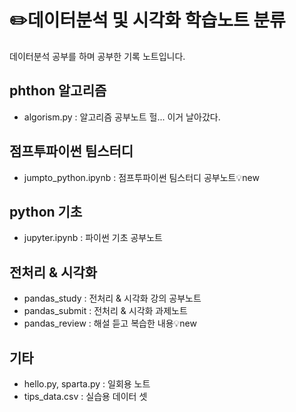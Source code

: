 # ✏️데이터분석 및 시각화 학습노트 분류
데이터분석 공부를 하며 공부한 기록 노트입니다.
## phthon 알고리즘
- algorism.py : 알고리즘 공부노트 헐... 이거 날아갔다.
## 점프투파이썬 팀스터디
- jumpto_python.ipynb : 점프투파이썬 팀스터디 공부노트💡new
## python 기초
- jupyter.ipynb : 파이썬 기초 공부노트
## 전처리 & 시각화
- pandas_study : 전처리 & 시각화 강의 공부노트
- pandas_submit : 전처리 & 시각화 과제노트
- pandas_review : 해설 듣고 복습한 내용💡new
## 기타
- hello.py, sparta.py : 일회용 노트
- tips_data.csv : 실습용 데이터 셋
